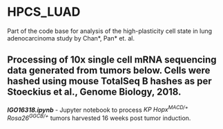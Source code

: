 # HPCS_LUAD
Part of the code base for analysis of the high-plasticity cell state in lung adenocarcinoma study by Chan*, Pan* et. al. 

## Processing of 10x single cell mRNA sequencing data generated from tumors below.  Cells were hashed using mouse TotalSeq B hashes as per Stoeckius et al., Genome Biology, 2018.

**_IGO16318.ipynb_** - Jupyter notebook to process _KP Hopx<sup>MACD/+</sup> Rosa26<sup>GGCB/+</sup>_ tumors harvested 16 weeks post tumor induction.
